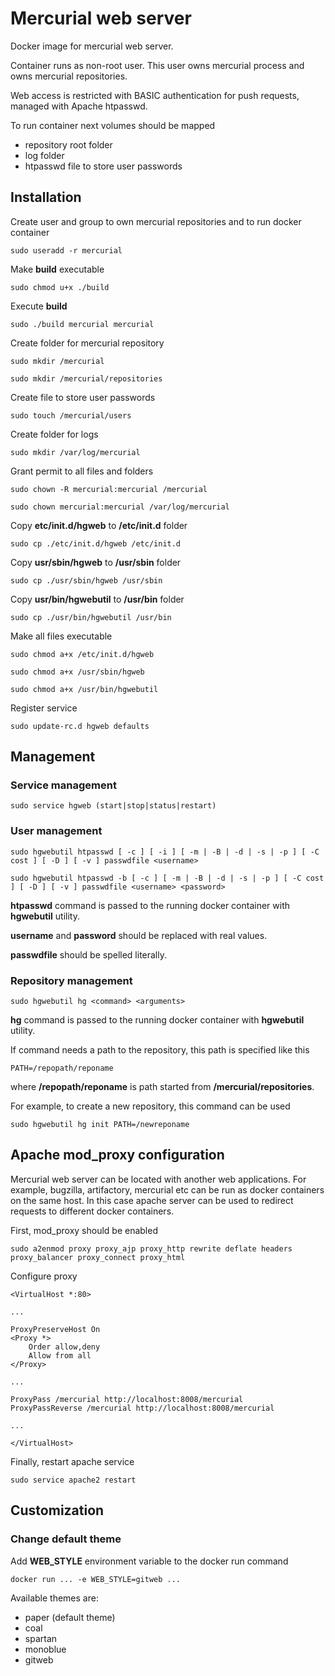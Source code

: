 Mercurial web server
====================
Docker image for mercurial web server.

Container runs as non-root user.
This user owns mercurial process and owns mercurial repositories.

Web access is restricted with BASIC authentication for push requests, managed with Apache htpasswd.

To run container next volumes should be mapped
* repository root folder
* log folder
* htpasswd file to store user passwords

Installation
------------
Create user and group to own mercurial repositories and to run docker container
```
sudo useradd -r mercurial
```

Make **build** executable
```
sudo chmod u+x ./build
```

Execute **build**
```
sudo ./build mercurial mercurial
```

Create folder for mercurial repository
```
sudo mkdir /mercurial
```
```
sudo mkdir /mercurial/repositories
```

Create file to store user passwords
```
sudo touch /mercurial/users
```

Create folder for logs
```
sudo mkdir /var/log/mercurial
```

Grant permit to all files and folders
```
sudo chown -R mercurial:mercurial /mercurial
```
```
sudo chown mercurial:mercurial /var/log/mercurial
```

Copy **etc/init.d/hgweb** to **/etc/init.d** folder
```
sudo cp ./etc/init.d/hgweb /etc/init.d
```

Copy **usr/sbin/hgweb** to **/usr/sbin** folder
```
sudo cp ./usr/sbin/hgweb /usr/sbin
```

Copy **usr/bin/hgwebutil** to **/usr/bin** folder
```
sudo cp ./usr/bin/hgwebutil /usr/bin
```

Make all files executable
```
sudo chmod a+x /etc/init.d/hgweb
```
```
sudo chmod a+x /usr/sbin/hgweb
```
```
sudo chmod a+x /usr/bin/hgwebutil
```

Register service
```
sudo update-rc.d hgweb defaults
```

Management
----------
### Service management
```
sudo service hgweb (start|stop|status|restart)
```

### User management
```
sudo hgwebutil htpasswd [ -c ] [ -i ] [ -m | -B | -d | -s | -p ] [ -C cost ] [ -D ] [ -v ] passwdfile <username>
```
```
sudo hgwebutil htpasswd -b [ -c ] [ -m | -B | -d | -s | -p ] [ -C cost ] [ -D ] [ -v ] passwdfile <username> <password>
```

**htpasswd** command is passed to the running docker container with **hgwebutil** utility.

**username** and **password** should be replaced with real values.

**passwdfile** should be spelled literally.


### Repository management
```
sudo hgwebutil hg <command> <arguments>
```

**hg** command is passed to the running docker container with **hgwebutil** utility.

If command needs a path to the repository, this path is specified like this
```
PATH=/repopath/reponame
```

where **/repopath/reponame** is path started from **/mercurial/repositories**.

For example, to create a new repository, this command can be used
```
sudo hgwebutil hg init PATH=/newreponame
```

Apache mod_proxy configuration
------------------------------
Mercurial web server can be located with another web applications.
For example, bugzilla, artifactory, mercurial etc can be run as docker containers on the same host.
In this case apache server can be used to redirect requests to different docker containers.

First, mod_proxy should be enabled
```
sudo a2enmod proxy proxy_ajp proxy_http rewrite deflate headers proxy_balancer proxy_connect proxy_html
```

Configure proxy
```
<VirtualHost *:80>

...

ProxyPreserveHost On
<Proxy *>
    Order allow,deny
    Allow from all
</Proxy>

...

ProxyPass /mercurial http://localhost:8008/mercurial
ProxyPassReverse /mercurial http://localhost:8008/mercurial

...

</VirtualHost>
```

Finally, restart apache service
```
sudo service apache2 restart
```

Customization
-------------
### Change default theme
Add **WEB_STYLE** environment variable to the docker run command
```
docker run ... -e WEB_STYLE=gitweb ...
```

Available themes are:
* paper (default theme)
* coal
* spartan
* monoblue
* gitweb
